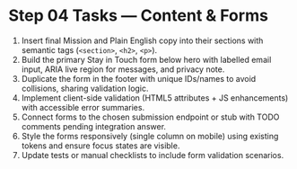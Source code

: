 # Step 04 Tasks — Content & Forms

1. Insert final Mission and Plain English copy into their sections with semantic tags (`<section>`, `<h2>`, `<p>`).
2. Build the primary Stay in Touch form below hero with labelled email input, ARIA live region for messages, and privacy note.
3. Duplicate the form in the footer with unique IDs/names to avoid collisions, sharing validation logic.
4. Implement client-side validation (HTML5 attributes + JS enhancements) with accessible error summaries.
5. Connect forms to the chosen submission endpoint or stub with TODO comments pending integration answer.
6. Style the forms responsively (single column on mobile) using existing tokens and ensure focus states are visible.
7. Update tests or manual checklists to include form validation scenarios.
